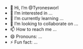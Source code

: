 - 👋 Hi, I’m @Tyronesworl
- 👀 I’m interested in ...
- 🌱 I’m currently learning ...
- 💞️ I’m looking to collaborate on ...
- 📫 How to reach me ...
- 😄 Pronouns: ...
- ⚡ Fun fact: ...

<!---
Tyronesworl/Tyronesworl is a ✨ special ✨ repository because its `README.md` (this file) appears on your GitHub profile.
You can click the Preview link to take a look at your changes.
--->
